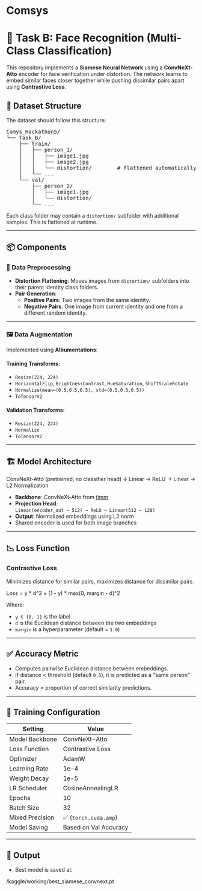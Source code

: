 # Comsys

# 🧠 Task B: Face Recognition (Multi-Class Classification)

This repository implements a **Siamese Neural Network** using a **ConvNeXt-Atto** encoder for face verification under distortion. The network learns to embed similar faces closer together while pushing dissimilar pairs apart using **Contrastive Loss**.


## 📂 Dataset Structure

The dataset should follow this structure:

<pre>
Comys_Hackathon5/
└── Task_B/
    ├── train/
    │   ├── person_1/
    │   │   ├── image1.jpg
    │   │   ├── image2.jpg
    │   │   └── distortion/        # flattened automatically
    │   └── ...
    └── val/
        ├── person_2/
        │   ├── image1.jpg
        │   └── distortion/
        └── ...
</pre>

Each class folder may contain a `distortion/` subfolder with additional samples. This is flattened at runtime.

---

## 📦 Components

### 🧹 Data Preprocessing

- **Distortion Flattening**: Moves images from `distortion/` subfolders into their parent identity class folders.
- **Pair Generation**:
  - **Positive Pairs**: Two images from the same identity.
  - **Negative Pairs**: One image from current identity and one from a different random identity.

---

### 🖼️ Data Augmentation

Implemented using **Albumentations**:

#### Training Transforms:
- `Resize(224, 224)`
- `HorizontalFlip`, `BrightnessContrast`, `HueSaturation`, `ShiftScaleRotate`
- `Normalize(mean=(0.5,0.5,0.5), std=(0.5,0.5,0.5))`
- `ToTensorV2`

#### Validation Transforms:
- `Resize(224, 224)`
- `Normalize`
- `ToTensorV2`

---

## 🏗️ Model Architecture

ConvNeXt-Atto (pretrained, no classifier head)
↓
Linear → ReLU → Linear → L2 Normalization


- **Backbone**: ConvNeXt-Atto from [timm](https://github.com/huggingface/pytorch-image-models)
- **Projection Head**:  
  `Linear(encoder_out → 512) → ReLU → Linear(512 → 128)`
- **Output**: Normalized embeddings using L2 norm
- Shared encoder is used for both image branches

---

## 📉 Loss Function

### Contrastive Loss

Minimizes distance for similar pairs, maximizes distance for dissimilar pairs.

Loss = y * d^2 + (1 - y) * max(0, margin - d)^2


Where:
- `y ∈ {0, 1}` is the label
- `d` is the Euclidean distance between the two embeddings
- `margin` is a hyperparameter (default = `1.0`)

---

## ✅ Accuracy Metric

- Computes pairwise Euclidean distance between embeddings.
- If distance < threshold (default `0.5`), it is predicted as a "same person" pair.
- Accuracy = proportion of correct similarity predictions.

---

## 🚀 Training Configuration

| Setting              | Value              |
|----------------------|--------------------|
| Model Backbone       | ConvNeXt-Atto      |
| Loss Function        | Contrastive Loss   |
| Optimizer            | AdamW              |
| Learning Rate        | 1e-4               |
| Weight Decay         | 1e-5               |
| LR Scheduler         | CosineAnnealingLR  |
| Epochs               | 10                 |
| Batch Size           | 32                 |
| Mixed Precision      | ✅ (`torch.cuda.amp`) |
| Model Saving         | Based on Val Accuracy |

---


## 🧪 Output

- Best model is saved at:

/kaggle/working/best_siamese_convnext.pt

